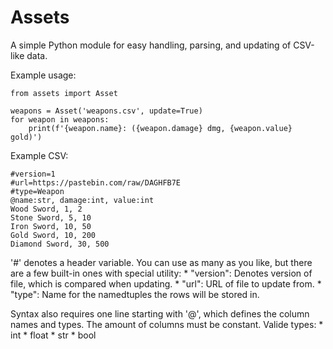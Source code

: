 # Assets

A simple Python module for easy handling, parsing, and updating of CSV-like data.

Example usage:
```python3
from assets import Asset 

weapons = Asset('weapons.csv', update=True)
for weapon in weapons:
    print(f'{weapon.name}: ({weapon.damage} dmg, {weapon.value} gold)')
```

Example CSV:
```csv
#version=1
#url=https://pastebin.com/raw/DAGHFB7E
#type=Weapon
@name:str, damage:int, value:int
Wood Sword, 1, 2
Stone Sword, 5, 10
Iron Sword, 10, 50
Gold Sword, 10, 200
Diamond Sword, 30, 500
```
'\#' denotes a header variable. You can use as many as you like, but there are
a few built-in ones with special utility:
    * "version": Denotes version of file, which is compared when updating.
    * "url": URL of file to update from.
    * "type": Name for the namedtuples the rows will be stored in.

Syntax also requires one line starting with '@', which defines the column names
and types. The amount of columns must be constant. Valide types:
    * int
    * float
    * str
    * bool
